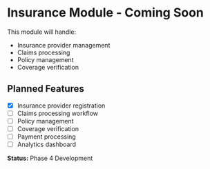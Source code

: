 # Insurance Module - Coming Soon

This module will handle:
- Insurance provider management
- Claims processing
- Policy management
- Coverage verification

## Planned Features
- [x] Insurance provider registration
- [ ] Claims processing workflow
- [ ] Policy management
- [ ] Coverage verification
- [ ] Payment processing
- [ ] Analytics dashboard

**Status:** Phase 4 Development
